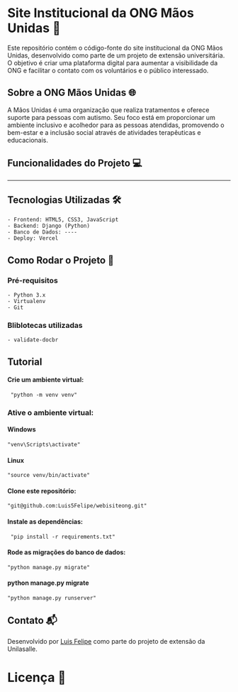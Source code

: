 # Site Institucional da ONG Mãos Unidas :handshake:

 Este repositório contém o código-fonte do site institucional da ONG Mãos Unidas, desenvolvido como parte de um projeto de extensão universitária. O objetivo é criar uma plataforma digital para aumentar a visibilidade da ONG e facilitar o contato com os voluntários e o público interessado.

## Sobre a ONG Mãos Unidas :globe_with_meridians:

A Mãos Unidas é uma organização que realiza tratamentos e oferece suporte para pessoas com autismo. Seu foco está em proporcionar um ambiente inclusivo e acolhedor para as pessoas atendidas, promovendo o bem-estar e a inclusão social através de atividades terapêuticas e educacionais.

## Funcionalidades do Projeto :computer:

----

## Tecnologias Utilizadas :hammer_and_wrench:

    - Frontend: HTML5, CSS3, JavaScript
    - Backend: Django (Python)
    - Banco de Dados: ----
    - Deploy: Vercel


## Como Rodar o Projeto :rocket:

### Pré-requisitos

    - Python 3.x
    - Virtualenv
    - Git

### Bliblotecas utilizadas

    - validate-docbr

## Tutorial 

#### Crie um ambiente virtual:

     "python -m venv venv"

### Ative o ambiente virtual:

#### Windows 

    "venv\Scripts\activate"

#### Linux 
 
    "source venv/bin/activate"

#### Clone este repositório:

    "git@github.com:Luis5Felipe/webisiteong.git"

#### Instale as dependências:

     "pip install -r requirements.txt"

#### Rode as migrações do banco de dados:

    "python manage.py migrate"

#### python manage.py migrate

    "python manage.py runserver"


## Contato :mailbox_with_mail:

   Desenvolvido por [Luis Felipe](https://www.linkedin.com/in/luis-felipe-dos-santos/) como parte do projeto de extensão da Unilasalle.

# Licença :page_facing_up:
